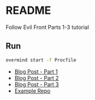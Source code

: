 # README

Follow Evil Front Parts 1-3 tutorial

## Run

```sh
overmind start -f Procfile
```

- [Blog Post - Part 1](https://evilmartians.com/chronicles/evil-front-part-1)
- [Blog Post - Part 2](https://evilmartians.com/chronicles/evil-front-part-2)
- [Blog Post - Part 3](https://evilmartians.com/chronicles/evil-front-part-3)
- [Example Repo](https://github.com/evilmartians/evil_chat)
